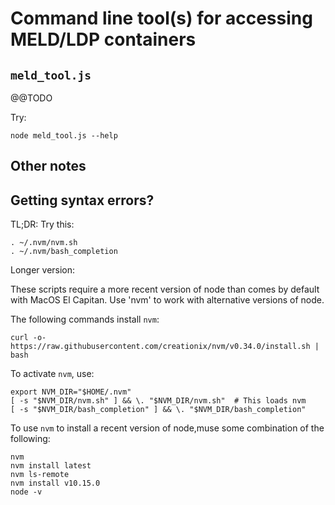 # Command line tool(s) for accessing MELD/LDP containers

## `meld_tool.js`

@@TODO

Try:

    node meld_tool.js --help


## Other notes

## Getting syntax errors?

TL;DR: Try this:

    . ~/.nvm/nvm.sh
    . ~/.nvm/bash_completion

Longer version:

These scripts require a more recent version of node than comes by default with MacOS El Capitan.  Use 'nvm' to work with alternative versions of node.

The following commands install `nvm`:

    curl -o- https://raw.githubusercontent.com/creationix/nvm/v0.34.0/install.sh | bash

To activate `nvm`, use:

    export NVM_DIR="$HOME/.nvm"
    [ -s "$NVM_DIR/nvm.sh" ] && \. "$NVM_DIR/nvm.sh"  # This loads nvm
    [ -s "$NVM_DIR/bash_completion" ] && \. "$NVM_DIR/bash_completion"

To use `nvm` to install a recent version of node,muse some combination of the following:

    nvm
    nvm install latest
    nvm ls-remote
    nvm install v10.15.0
    node -v
